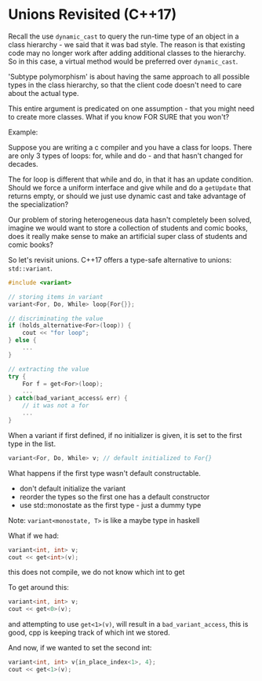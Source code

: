 
# Unions Revisited (C++17)

Recall the use `dynamic_cast` to query the run-time type of an object in a
class hierarchy - we said that it was bad style. The reason is that existing
code may no longer work after adding additional classes to the hierarchy. So in
this case, a virtual method would be preferred over `dynamic_cast`.

'Subtype polymorphism' is about having the same approach to all possible types
in the class hierarchy, so that the client code doesn't need to care about the
actual type.

This entire argument is predicated on one assumption - that you might need to
create more classes. What if you know FOR SURE that you won't?

Example:

Suppose you are writing a c compiler and you have a class for loops. There are
only 3 types of loops: for, while and do - and that hasn't changed for decades.

The for loop is different that while and do, in that it has an update
condition. Should we force a uniform interface and give while and do a
`getUpdate` that returns empty, or should we just use dynamic cast and take
advantage of the specialization?

Our problem of storing heterogeneous data hasn't completely been solved,
imagine we would want to store a collection of students and comic books, does
it really make sense to make an artificial super class of students and comic
books?

So let's revisit unions. C++17 offers a type-safe alternative to unions:
`std::variant`.

```cpp
#include <variant>

// storing items in variant
variant<For, Do, While> loop{For{}};

// discriminating the value
if (holds_alternative<For>(loop)) {
    cout << "for loop";
} else {
    ...
}

// extracting the value
try {
    For f = get<For>(loop);
    ...
} catch(bad_variant_access& err) {
    // it was not a for
    ...
}
```

When a variant if first defined, if no initializer is given, it is set to the
first type in the list.
```cpp
variant<For, Do, While> v; // default initialized to For{}
```
What happens if the first type wasn't default constructable.
- don't default initialize the variant
- reorder the types so the first one has a default constructor
- use std::monostate as the first type - just a dummy type

Note: `variant<monostate, T>` is like a maybe type in haskell

What if we had:
```cpp
variant<int, int> v;
cout << get<int>(v);
```
this does not compile, we do not know which int to get

To get around this:
```cpp
variant<int, int> v;
cout << get<0>(v);
```
and attempting to use `get<1>(v)`, will result in a `bad_variant_access`, this
is good, cpp is keeping track of which int we stored.

And now, if we wanted to set the second int:
```cpp
variant<int, int> v{in_place_index<1>, 4};
cout << get<1>(v);
```

